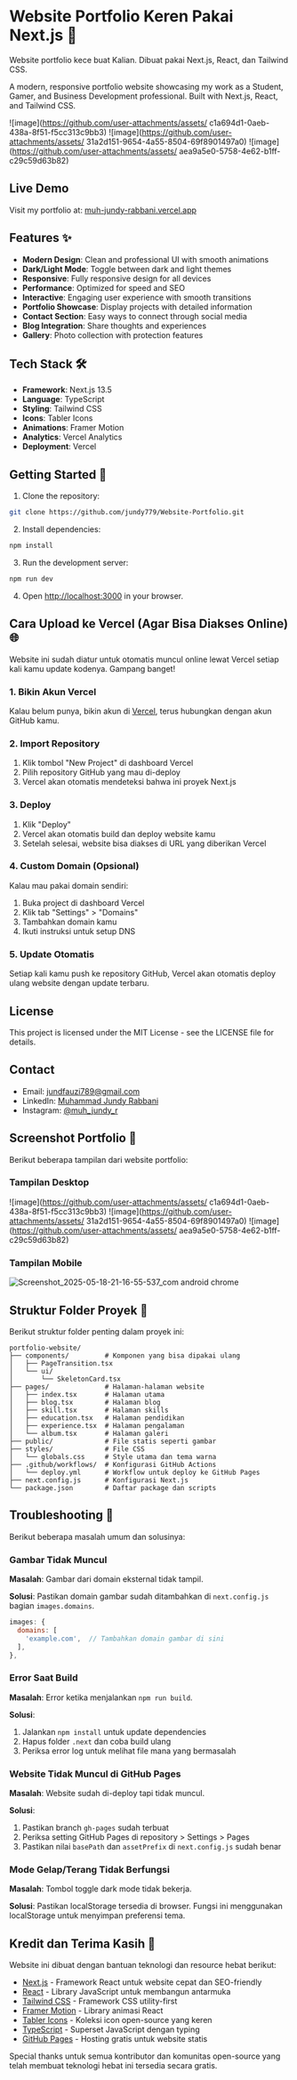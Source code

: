 # Website Portfolio Keren Pakai Next.js 🚀
Website portfolio kece buat Kalian. Dibuat pakai Next.js, React, dan Tailwind CSS.

A modern, responsive portfolio website showcasing my work as a Student, Gamer, and Business Development professional. Built with Next.js, React, and Tailwind CSS.

![image](https://github.com/user-attachments/assets/
c1a694d1-0aeb-438a-8f51-f5cc313c9bb3)
![image](https://github.com/user-attachments/assets/
31a2d151-9654-4a55-8504-69f8901497a0)
![image](https://github.com/user-attachments/assets/
aea9a5e0-5758-4e62-b1ff-c29c59d63b82)

## Live Demo
Visit my portfolio at: [muh-jundy-rabbani.vercel.app](https://muh-jundy-rabbani.vercel.app)

## Features ✨

- **Modern Design**: Clean and professional UI with smooth animations
- **Dark/Light Mode**: Toggle between dark and light themes
- **Responsive**: Fully responsive design for all devices
- **Performance**: Optimized for speed and SEO
- **Interactive**: Engaging user experience with smooth transitions
- **Portfolio Showcase**: Display projects with detailed information
- **Contact Section**: Easy ways to connect through social media
- **Blog Integration**: Share thoughts and experiences
- **Gallery**: Photo collection with protection features

## Tech Stack 🛠️

- **Framework**: Next.js 13.5
- **Language**: TypeScript
- **Styling**: Tailwind CSS
- **Icons**: Tabler Icons
- **Animations**: Framer Motion
- **Analytics**: Vercel Analytics
- **Deployment**: Vercel

## Getting Started 🚀

1. Clone the repository:
```bash
git clone https://github.com/jundy779/Website-Portfolio.git
```

2. Install dependencies:
```bash
npm install
```

3. Run the development server:
```bash
npm run dev
```

4. Open [http://localhost:3000](http://localhost:3000) in your browser.

## Cara Upload ke Vercel (Agar Bisa Diakses Online) 🌐

Website ini sudah diatur untuk otomatis muncul online lewat Vercel setiap kali kamu update kodenya. Gampang banget!

### 1. Bikin Akun Vercel

Kalau belum punya, bikin akun di [Vercel](https://vercel.com), terus hubungkan dengan akun GitHub kamu.

### 2. Import Repository

1. Klik tombol "New Project" di dashboard Vercel
2. Pilih repository GitHub yang mau di-deploy
3. Vercel akan otomatis mendeteksi bahwa ini proyek Next.js

### 3. Deploy

1. Klik "Deploy"
2. Vercel akan otomatis build dan deploy website kamu
3. Setelah selesai, website bisa diakses di URL yang diberikan Vercel

### 4. Custom Domain (Opsional)

Kalau mau pakai domain sendiri:
1. Buka project di dashboard Vercel
2. Klik tab "Settings" > "Domains"
3. Tambahkan domain kamu
4. Ikuti instruksi untuk setup DNS

### 5. Update Otomatis

Setiap kali kamu push ke repository GitHub, Vercel akan otomatis deploy ulang website dengan update terbaru.

## License

This project is licensed under the MIT License - see the LICENSE file for details.

## Contact

- Email: jundfauzi789@gmail.com
- LinkedIn: [Muhammad Jundy Rabbani](https://www.linkedin.com/in/muh-jundy-rabbani/)
- Instagram: [@muh_jundy_r](https://www.instagram.com/muh_jundy_r)

## Screenshot Portfolio 📸

Berikut beberapa tampilan dari website portfolio:

### Tampilan Desktop

![image](https://github.com/user-attachments/assets/
c1a694d1-0aeb-438a-8f51-f5cc313c9bb3)
![image](https://github.com/user-attachments/assets/
31a2d151-9654-4a55-8504-69f8901497a0)
![image](https://github.com/user-attachments/assets/
aea9a5e0-5758-4e62-b1ff-c29c59d63b82)

### Tampilan Mobile

![Screenshot_2025-05-18-21-16-55-537_com android chrome](https://github.com/user-attachments/assets/b0e8420a-1dbc-4f24-983b-4a1e589ec4c0)

## Struktur Folder Proyek 📁

Berikut struktur folder penting dalam proyek ini:

```
portfolio-website/
├── components/         # Komponen yang bisa dipakai ulang
│   ├── PageTransition.tsx
│   └── ui/
│       └── SkeletonCard.tsx
├── pages/              # Halaman-halaman website
│   ├── index.tsx       # Halaman utama
│   ├── blog.tsx        # Halaman blog
│   ├── skill.tsx       # Halaman skills
│   ├── education.tsx   # Halaman pendidikan
│   ├── experience.tsx  # Halaman pengalaman
│   └── album.tsx       # Halaman galeri
├── public/             # File statis seperti gambar
├── styles/             # File CSS
│   └── globals.css     # Style utama dan tema warna
├── .github/workflows/  # Konfigurasi GitHub Actions
│   └── deploy.yml      # Workflow untuk deploy ke GitHub Pages
├── next.config.js      # Konfigurasi Next.js
└── package.json        # Daftar package dan scripts
```

## Troubleshooting 🔧

Berikut beberapa masalah umum dan solusinya:

### Gambar Tidak Muncul

**Masalah**: Gambar dari domain eksternal tidak tampil.

**Solusi**: Pastikan domain gambar sudah ditambahkan di `next.config.js` bagian `images.domains`.

```javascript
images: {
  domains: [
    'example.com',  // Tambahkan domain gambar di sini
  ],
},
```

### Error Saat Build

**Masalah**: Error ketika menjalankan `npm run build`.

**Solusi**:
1. Jalankan `npm install` untuk update dependencies
2. Hapus folder `.next` dan coba build ulang
3. Periksa error log untuk melihat file mana yang bermasalah

### Website Tidak Muncul di GitHub Pages

**Masalah**: Website sudah di-deploy tapi tidak muncul.

**Solusi**:
1. Pastikan branch `gh-pages` sudah terbuat
2. Periksa setting GitHub Pages di repository > Settings > Pages
3. Pastikan nilai `basePath` dan `assetPrefix` di `next.config.js` sudah benar

### Mode Gelap/Terang Tidak Berfungsi

**Masalah**: Tombol toggle dark mode tidak bekerja.

**Solusi**: Pastikan localStorage tersedia di browser. Fungsi ini menggunakan localStorage untuk menyimpan preferensi tema.

## Kredit dan Terima Kasih 💙

Website ini dibuat dengan bantuan teknologi dan resource hebat berikut:

- [Next.js](https://nextjs.org) - Framework React untuk website cepat dan SEO-friendly
- [React](https://reactjs.org) - Library JavaScript untuk membangun antarmuka
- [Tailwind CSS](https://tailwindcss.com) - Framework CSS utility-first
- [Framer Motion](https://www.framer.com/motion) - Library animasi React
- [Tabler Icons](https://tabler-icons.io) - Koleksi icon open-source yang keren
- [TypeScript](https://www.typescriptlang.org) - Superset JavaScript dengan typing
- [GitHub Pages](https://pages.github.com) - Hosting gratis untuk website statis

Special thanks untuk semua kontributor dan komunitas open-source yang telah membuat teknologi hebat ini tersedia secara gratis.
